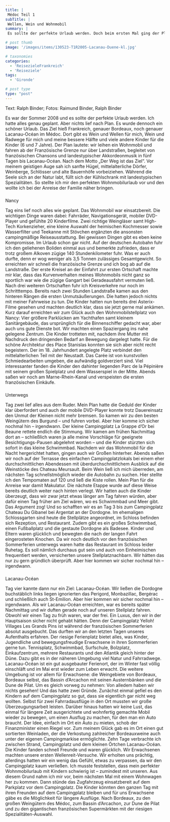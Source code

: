 ```yaml
---
title: |
 Médoc Teil 1
subTitle: |
 Wellen, Wein und Wohnmobil
summary: |
 Es sollte der perfekte Urlaub werden. Doch beim ersten Mal ging der Plan schief, der Urlaub gelang dennoch. Der zweite Versuch glückte. Das Ziel hieß beide Male Frankreich, genauer Bordeaux, noch genauer Lacanau-Océan im Médoc. Ein persönlicher Erfahrungsbericht über Wellen, Wein, Wohnmobil und Wohnwagen.

# post thumb
image: '/images/items/130523-T1R2005-Lacanau-Duene-kl.jpg'

# taxonomies
categories: 
  - 'ReisezieleFrankreich'
  - 'Reiseziele'
tags:
  - 'Gironde'

# post type
type: "post"
---
```


Text: Ralph Binder; Fotos: Raimund Binder, Ralph Binder

Es war der Sommer 2008 und es sollte der perfekte Urlaub werden. Ich hatte alles genau geplant. Aber nichts lief nach Plan. Es wurde dennoch ein schöner Urlaub. Das Ziel hieß Frankreich, genauer Bordeaux, noch genauer Lacanau-Océan im Médoc. Dort gibt es Wein und Wellen für mich, Wein und Radwege für mich und meine bessere Hälfte und viele andere Kinder für die Kinder (6 und 7 Jahre). Der Plan lautete: wir leihen ein Wohnmobil und fahren ab der Französische Grenze nur über Landstraßen, begleitet von französischen Chansons und landestypischer Akkordeonmusik in fünf Tagen bis Lacanau-Océan. Nach dem Motto „Der Weg ist das Ziel“. Vor meinem geistigen Auge sah ich sanfte Hügel, mittelalterliche Dörfer, Weinberge, Schlösser und alte Bauernhöfe vorbeiziehen. Während die Seele sich an der Natur labt, füllt sich der Kühlschrank mit landestypischen Spezialitäten. So stellte ich mir den perfekten Wohnmobilurlaub vor und den wollte ich bei der Anreise der Familie näher bringen.

###   

Nancy

Tag eins lief noch alles wie geplant. Das Wohnmobil war einsatzbereit. Die wichtigen Dinge waren dabei: Fahrräder, Navigationsgerät, mobiler DVD-Player und gefühlte 20 Kinderfilme. Zwei richtige Weingläser samt High-Tech Korkenzieher, eine kleine Auswahl der heimischen Kochmesser sowie Wasserfilter und Teekanne mit Stövchen ergänzten die ansonsten campingmäßige Reiseausstattung. Bei gewissen Dingen gibt es eben keine Kompromisse. Im Urlaub schon gar nicht. Auf der deutschen Autobahn fuhr ich den geliehenen Boliden einmal aus und bemerkte zufrieden, dass er trotz großem Alkoven zügige 140 Stundenkilometer fuhr. Was er auch durfte, denn er wog weniger als 3,5 Tonnen zulässiges Gesamtgewicht. So erreichten wir schnell die französische Grenze und ich bog ab auf die Landstraße. Der erste Kreisel an der Einfahrt zur ersten Ortschaft machte mir klar, dass das Kurvenverhalten meines Wohnmobils nicht ganz so sportlich war wie die zügige Gangart bei Geradeausfahrt vermuten ließ. Nach drei weiteren Ortschaften fuhr ich Kreisverkehre nur noch im Schritttempo. Bereits nach zwei Stunden Landstraße kamen aus den hinteren Rängen die ersten Unmutsäußerungen. Die hatten jedoch nichts mit meiner Fahrweise zu tun. Die Kinder hatten nun bereits drei Asterix-Filme gesehen und machten deutlich klar, dass sie jetzt gerne mal ankämen. Kurz darauf erreichten wir zum Glück auch den Wohnmobilstellplatz von Nancy: Vier größere Parklücken am Yachthafen samt kleinem Sanitärgebäude, das ursprünglich für die Binnenschiffer gedacht war, aber auch uns gute Dienste bot. Wir machten einen Spaziergang ins nahe gelegene Zentrum. Die Kinder trotteten mit, nachdem ihre Mutter mit Nachdruck den dringenden Bedarf an Bewegung dargelegt hatte. Für die schöne Architektur des Place Stanislas konnten sie sich aber nicht recht begeistern. Der im 18. Jahrhundert angelegte Platz verbindet den mittelalterlichen Teil mit der Neustadt. Das Carée ist von kunstvollen Schmiedearbeiten umgeben, die aufwändig goldverziert sind. Viel interessanter fanden die Kinder den dahinter liegenden Parc de la Pépinière mit seinem großen Spielplatz und dem Wasserspiel in der Mitte. Abends saßen wir noch am Marne-Rhein-Kanal und verspeisten die ersten französischen Einkäufe.

###   

Unterwegs

Tag zwei lief alles aus dem Ruder. Mein Plan hatte die Geduld der Kinder klar überfordert und auch der mobile DVD-Player konnte trotz Dauereinsatz den Unmut der Kleinen nicht mehr bremsen. So kamen wir zu den besten Weingütern des Burgund – und fuhren vorbei. Aber hier komme ich sicher nochmal hin – irgendwann. Der kleine Campingplatz La Grappe d’Or bei Beaune rettete endlich die Stimmung. Wir kamen am frühen Nachmittag dort an – schließlich waren ja alle meine Vorschläge für geeignete Besichtigungs-Pausen abgelehnt worden – und die Kinder stürzten sich sofort in das kleine Schwimmbad. Nachdem wir das Wohnmobil für die Nacht hergerichtet hatten, gingen auch wir Großen hinterher. Abends saßen wir noch auf der Terrasse des einfachen Campingplatzlokals bei einem eher durchschnittlichen Abendessen mit überdurchschnittlichem Ausblick auf die Weinstöcke des Chateau Meursault. Beim Wein ließ ich mich überreden, am nächsten Tag schnellstmöglich wieder die Autobahn zu suchen. Hier stellte ich den Tempomaten auf 120 und ließ die Kiste rollen. Mein Plan für die Anreise war damit Makulatur. Die nächste Etappe wurde auf diese Weise bereits deutlich weiter nach hinten verlegt. Wir hatten auch die Kinder überzeugt, dass wir zwar jetzt etwas länger am Tag fahren würden, aber dafür einen Tag früher am Ziel wären, wo es Schwimmbad und Meer gibt. Das Argument zog! Und so schafften wir es an Tag 3 bis zum Campingplatz Chateau Du Gibanel bei Argentat an der Dordogne. Im ehemaligen Schlossgarten sind heute die Stellplätze angeordnet, im Schloss befinden sich Rezeption, und Restaurant. Zudem gibt es ein großes Schwimmbad, einen Fußballplatz und die gestaute Dordogne als Badesee. Kinder und Eltern waren glücklich und bewegten die nach der langen Fahrt eingerosteten Knochen. Da wir noch deutlich vor den französischen Sommerferien unterwegs waren hatte das Restaurant im Schloss leider Ruhetag. Es soll nämlich durchaus gut sein und auch von Einheimischen frequentiert werden, versicherten unsere Stellplatznachbarn. Wir hätten das nur zu gern gründlich überprüft. Aber hier kommen wir sicher nochmal hin – irgendwann.

###   

Lacanau-Océan

Tag vier kannte dann nur ein Ziel: Lacanau-Océan. Wir ließen die Dordogne buchstäblich links liegen ignorierten das Perigord, Monbazillac, Bergérac und schließlich auch St-Emilion. Aber hier kommen wir sicher nochmal hin – irgendwann. Als wir Lacanau-Océan erreichten, war es bereits später Nachmittag und wir duften gerade noch auf unseren Stellplatz fahren. Obwohl wir einen Tag zu früh waren, war der frei. Ein Luxus, den wir in der Hauptsaison sicher nicht gehabt hätten. Denn der Campingplatz Yelloh! Villages Les Grands Pins ist während der französischen Sommerferien absolut ausgebucht. Das durften wir an den letzten Tagen unseres Aufenthalts erfahren. Der riesige Ferienplatz bietet alles, was Kinder, Jugendliche und bewegungsfreudige Erwachsene in ihren Sommerferien gerne tun. Tennisplatz, Schwimmbad, Surfschule, Bolzplatz, Einkaufzentrum, mehrere Restaurants und den Atlantik gleich hinter der Düne. Dazu gibt es in der näheren Umgebung viel Natur und Fahrradwege. Lacanau-Océan ist ein gut ausgebauter Ferienort, der im Winter fast völlig einschläft und im Mai erst wieder zum Leben erwacht. Die weitere Umgebung ist vor allem für Erwachsene: die Weingebiete von Bordeaux, Bordeaux selbst, das Bassin d’Arcachon mit seinen Austernbänken und die Dune de Pilat. Um es gleich vorweg zu nehmen: Von alledem haben wir nichts gesehen! Und das hatte zwei Gründe. Zunächst einmal gefiel es den Kindern auf dem Campingplatz so gut, dass sie eigentlich gar nicht weg wollten. Selbst für zwei Fahrradausflüge in den Ort mussten wir große Überzeugungsarbeit leisten. Darüber hinaus hatten wir keine Lust, das einmal für längere Zeit ausgerichtete und wohnfertig gemachte Mobil wieder zu bewegen, um einen Ausflug zu machen, für den man ein Auto braucht. Der Idee, einfach im Ort ein Auto zu mieten, schob der Finanzminister einen Riegel vor. Zum meinem Glück gab es im Ort einen gut sortierten Weinladen, der die Verkostung zahlreicher Bordeauxweine auch unter der eigenen Campingmarkise ermöglichte. Zehn Tage verbrachte ich zwischen Strand, Campingplatz und dem kleinen Örtchen Lacanau-Océan. Die Kinder fanden schnell Freunde und waren glücklich. Wir Erwachsenen machten unsere ersten Wellenreit-Versuche. Wir erholten uns prächtig, allerdings hatten wir ein wenig das Gefühl, etwas zu verpassen, da wir den Campingplatz kaum verließen. Ich musste feststellen, dass mein perfekter Wohnmobilurlaub mit Kindern schwierig ist – zumindest mit unseren. Aus diesem Grund nahm ich mir vor, beim nächsten Mal mit einem Wohnwagen her zu kommen. Dann stünde das Zugfahrzeug einsatzbereit auf dem Parkplatz vor dem Campingplatz. Die Kinder könnten den ganzen Tag mit ihren Freunden auf dem Campingplatz bleiben und für uns Erwachsene gäbe es die Möglichkeit für längere Ausflüge. Nach Bordeaux, zu den großen Weingütern des Médoc, zum Bassin d’Arcachon, zur Dune de Pilat und zu den gigantischen französischen Supermärkten mit der riesigen Spezialitäten-Auswahl.